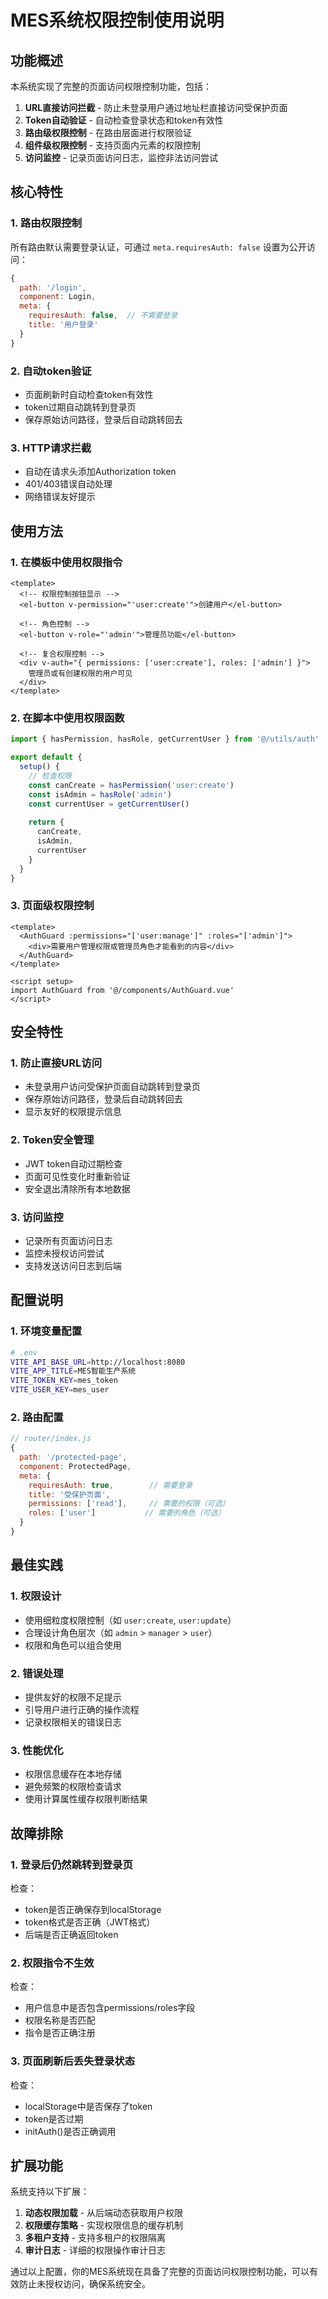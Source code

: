 # MES系统权限控制使用说明

## 功能概述

本系统实现了完整的页面访问权限控制功能，包括：

1. **URL直接访问拦截** - 防止未登录用户通过地址栏直接访问受保护页面
2. **Token自动验证** - 自动检查登录状态和token有效性
3. **路由级权限控制** - 在路由层面进行权限验证
4. **组件级权限控制** - 支持页面内元素的权限控制
5. **访问监控** - 记录页面访问日志，监控非法访问尝试

## 核心特性

### 1. 路由权限控制

所有路由默认需要登录认证，可通过 `meta.requiresAuth: false` 设置为公开访问：

```javascript
{
  path: '/login',
  component: Login,
  meta: { 
    requiresAuth: false,  // 不需要登录
    title: '用户登录'
  }
}
```

### 2. 自动token验证

- 页面刷新时自动检查token有效性
- token过期自动跳转到登录页
- 保存原始访问路径，登录后自动跳转回去

### 3. HTTP请求拦截

- 自动在请求头添加Authorization token
- 401/403错误自动处理
- 网络错误友好提示

## 使用方法

### 1. 在模板中使用权限指令

```vue
<template>
  <!-- 权限控制按钮显示 -->
  <el-button v-permission="'user:create'">创建用户</el-button>
  
  <!-- 角色控制 -->
  <el-button v-role="'admin'">管理员功能</el-button>
  
  <!-- 复合权限控制 -->
  <div v-auth="{ permissions: ['user:create'], roles: ['admin'] }">
    管理员或有创建权限的用户可见
  </div>
</template>
```

### 2. 在脚本中使用权限函数

```javascript
import { hasPermission, hasRole, getCurrentUser } from '@/utils/auth'

export default {
  setup() {
    // 检查权限
    const canCreate = hasPermission('user:create')
    const isAdmin = hasRole('admin')
    const currentUser = getCurrentUser()
    
    return {
      canCreate,
      isAdmin,
      currentUser
    }
  }
}
```

### 3. 页面级权限控制

```vue
<template>
  <AuthGuard :permissions="['user:manage']" :roles="['admin']">
    <div>需要用户管理权限或管理员角色才能看到的内容</div>
  </AuthGuard>
</template>

<script setup>
import AuthGuard from '@/components/AuthGuard.vue'
</script>
```

## 安全特性

### 1. 防止直接URL访问

- 未登录用户访问受保护页面自动跳转到登录页
- 保存原始访问路径，登录后自动跳转回去
- 显示友好的权限提示信息

### 2. Token安全管理

- JWT token自动过期检查
- 页面可见性变化时重新验证
- 安全退出清除所有本地数据

### 3. 访问监控

- 记录所有页面访问日志
- 监控未授权访问尝试
- 支持发送访问日志到后端

## 配置说明

### 1. 环境变量配置

```bash
# .env
VITE_API_BASE_URL=http://localhost:8080
VITE_APP_TITLE=MES智能生产系统
VITE_TOKEN_KEY=mes_token
VITE_USER_KEY=mes_user
```

### 2. 路由配置

```javascript
// router/index.js
{
  path: '/protected-page',
  component: ProtectedPage,
  meta: {
    requiresAuth: true,        // 需要登录
    title: '受保护页面',
    permissions: ['read'],     // 需要的权限（可选）
    roles: ['user']           // 需要的角色（可选）
  }
}
```

## 最佳实践

### 1. 权限设计

- 使用细粒度权限控制（如 `user:create`, `user:update`）
- 合理设计角色层次（如 `admin` > `manager` > `user`）
- 权限和角色可以组合使用

### 2. 错误处理

- 提供友好的权限不足提示
- 引导用户进行正确的操作流程
- 记录权限相关的错误日志

### 3. 性能优化

- 权限信息缓存在本地存储
- 避免频繁的权限检查请求
- 使用计算属性缓存权限判断结果

## 故障排除

### 1. 登录后仍然跳转到登录页

检查：
- token是否正确保存到localStorage
- token格式是否正确（JWT格式）
- 后端是否正确返回token

### 2. 权限指令不生效

检查：
- 用户信息中是否包含permissions/roles字段
- 权限名称是否匹配
- 指令是否正确注册

### 3. 页面刷新后丢失登录状态

检查：
- localStorage中是否保存了token
- token是否过期
- initAuth()是否正确调用

## 扩展功能

系统支持以下扩展：

1. **动态权限加载** - 从后端动态获取用户权限
2. **权限缓存策略** - 实现权限信息的缓存机制
3. **多租户支持** - 支持多租户的权限隔离
4. **审计日志** - 详细的权限操作审计日志

通过以上配置，你的MES系统现在具备了完整的页面访问权限控制功能，可以有效防止未授权访问，确保系统安全。